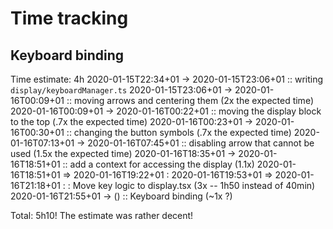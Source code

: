 # Time tracking

## Keyboard binding

Time estimate: 4h
2020-01-15T22:34+01 -> 2020-01-15T23:06+01 :: writing `display/keyboardManager.ts`
2020-01-15T23:06+01 -> 2020-01-16T00:09+01 :: moving arrows and centering them (2x the expected time)
2020-01-16T00:09+01 -> 2020-01-16T00:22+01 :: moving the display block to the top (.7x the expected time)
2020-01-16T00:23+01 -> 2020-01-16T00:30+01 :: changing the button symbols (.7x the expected time)
2020-01-16T07:13+01 -> 2020-01-16T07:45+01 :: disabling arrow that cannot be used (1.5x the expected time)
2020-01-16T18:35+01 -> 2020-01-16T18:51+01 :: add a context for accessing the display (1.1x)
2020-01-16T18:51+01 => 2020-01-16T19:22+01 :
2020-01-16T19:53+01 => 2020-01-16T21:18+01 :
: Move key logic to display.tsx (3x -- 1h50 instead of 40min)
2020-01-16T21:55+01 -> () :: Keyboard binding (~1x ?)

Total: 5h10!
The estimate was rather decent!
